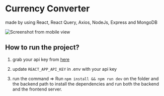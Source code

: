 # Currency Converter

made by using React, React Query, Axios, NodeJs, Express and MongoDB


![Screenshot from mobile view](https://res.cloudinary.com/dbkthd6ck/image/upload/v1706092369/Screenshot_127_jvidfl.png)

## How to run the project?

1. grab your api key from [here](https://apilayer.com/marketplace/fixer-api)

2. update `REACT_APP_API_KEY` in .env with your api key

3. run the command => Run `npm install && npm run dev` on the folder and the backend path to install the dependencies and run both the backend and the frontend server.
